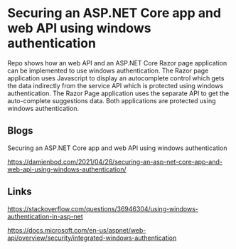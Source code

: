 # Securing an ASP.NET Core app and web API using windows authentication

Repo shows how an web API and an ASP.NET Core Razor page application can be implemented to use windows authentication. The Razor page application uses Javascript to display an autocomplete control which gets the data indirectly from the service API which is protected using windows authentication. The Razor Page application uses the separate API to get the auto-complete suggestions data. Both applications are protected using windows authentication.

## Blogs

Securing an ASP.NET Core app and web API using windows authentication

https://damienbod.com/2021/04/26/securing-an-asp-net-core-app-and-web-api-using-windows-authentication/

## Links

https://stackoverflow.com/questions/36946304/using-windows-authentication-in-asp-net

https://docs.microsoft.com/en-us/aspnet/web-api/overview/security/integrated-windows-authentication
